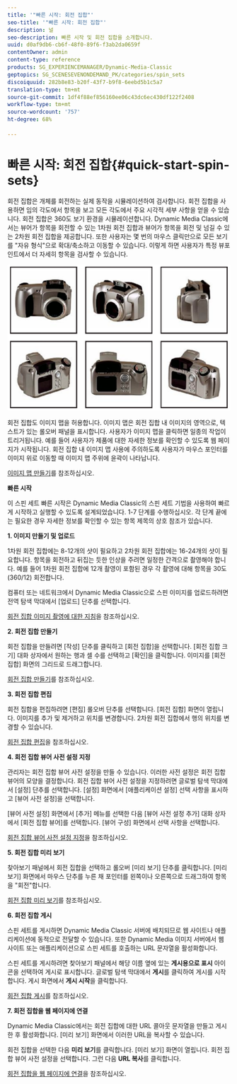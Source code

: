 ```yaml
---
title: '"빠른 시작: 회전 집합"'
seo-title: '"빠른 시작: 회전 집합"'
description: 널
seo-description: 빠른 시작 및 회전 집합을 소개합니다.
uuid: d0af9db6-cb6f-48f0-89f6-f3ab2da0659f
contentOwner: admin
content-type: reference
products: SG_EXPERIENCEMANAGER/Dynamic-Media-Classic
geptopics: SG_SCENESEVENONDEMAND_PK/categories/spin_sets
discoiquuid: 282b8e83-b20f-43f7-b9f8-6eebd5b1c5a7
translation-type: tm+mt
source-git-commit: 1df4f88ef856160ee06c43dc6ec430df122f2408
workflow-type: tm+mt
source-wordcount: '757'
ht-degree: 68%

---
```



# 빠른 시작: 회전 집합{#quick-start-spin-sets}

회전 집합은 개체를 회전하는 실제 동작을 시뮬레이션하여 검사합니다. 회전 집합을 사용하면 임의 각도에서 항목을 보고 모든 각도에서 주요 시각적 세부 사항을 얻을 수 있습니다. 회전 집합은 360도 보기 환경을 시뮬레이션합니다. Dynamic Media Classic에서는 뷰어가 항목을 회전할 수 있는 1차원 회전 집합과 뷰어가 항목을 회전 및 넘길 수 있는 2차원 회전 집합을 제공합니다. 또한 사용자는 몇 번의 마우스 클릭만으로 모든 보기를 &quot;자유 형식&quot;으로 확대/축소하고 이동할 수 있습니다. 이렇게 하면 사용자가 특정 뷰포인트에서 더 자세히 항목을 검사할 수 있습니다.

![회전 집합의 이미지](/help/assets/spin_set.png)

회전 집합도 이미지 맵을 허용합니다. 이미지 맵은 회전 집합 내 이미지의 영역으로, 텍스트가 있는 롤오버 패널을 표시합니다. 사용자가 이미지 맵을 클릭하면 일종의 작업이 트리거됩니다. 예를 들어 사용자가 제품에 대한 자세한 정보를 확인할 수 있도록 웹 페이지가 시작됩니다. 회전 집합 내 이미지 맵 사용에 주의하도록 사용자가 마우스 포인터를 이미지 위로 이동할 때 이미지 맵 주위에 윤곽이 나타납니다.

[이미지 맵 만들기](creating-image-maps.md)를 참조하십시오.

**빠른 시작**

이 스핀 세트 빠른 시작은 Dynamic Media Classic의 스핀 세트 기법을 사용하여 빠르게 시작하고 실행할 수 있도록 설계되었습니다. 1-7 단계를 수행하십시오. 각 단계 끝에는 필요한 경우 자세한 정보를 확인할 수 있는 항목 제목의 상호 참조가 있습니다.

**1. 이미지 만들기 및 업로드**

1차원 회전 집합에는 8-12개의 샷이 필요하고 2차원 회전 집합에는 16-24개의 샷이 필요합니다. 항목을 회전하고 뒤집는 듯한 인상을 주려면 일정한 간격으로 촬영해야 합니다. 예를 들어 1차원 회전 집합에 12개 촬영이 포함된 경우 각 촬영에 대해 항목을 30도(360/12) 회전합니다.

컴퓨터 또는 네트워크에서 Dynamic Media Classic으로 스핀 이미지를 업로드하려면 전역 탐색 막대에서 [업로드] 단추를 선택합니다.

[회전 집합 이미지 촬영에 대한 지침](creating-spin-set.md#guidelines-for-shooting-spin-set-images)을 참조하십시오.

**2. 회전 집합 만들기**

회전 집합을 만들려면 [작성] 단추를 클릭하고 [회전 집합]을 선택합니다. [회전 집합 크기] 대화 상자에서 원하는 행과 셀 수를 선택하고 [확인]을 클릭합니다. 이미지를 [회전 집합] 화면의 그리드로 드래그합니다.

[회전 집합 만들기](creating-spin-set.md#creating-a-spin-set)를 참조하십시오.

<!-- 

Comment Type: remark
Last Modified By: unknown unknown 
Last Modified Date: 

<p>See <a href="#UnresolvedLink-sc7_spinsets_sp.xml#WS98ca2e6790647c06-245331fc135ab744793-8000">Including Image Maps in Spin Sets</a> to add clickable, hotspot regions, known as Image Maps, to images in a Spin Set. </p>

 -->

<!-- 

Comment Type: remark
Last Modified By: unknown unknown 
Last Modified Date: 

<p>See also <a href="#UnresolvedLink-sc7_spinsets_sp.xml#WS98ca2e6790647c06229f600f135ab7cc461-8000">Managing InfoPanel content</a>.</p>

 -->

**3. 회전 집합 편집**

회전 집합을 편집하려면 [편집] 롤오버 단추를 선택합니다. [회전 집합] 화면이 열립니다. 이미지를 추가 및 제거하고 위치를 변경합니다. 2차원 회전 집합에서 행의 위치를 변경할 수 있습니다.

[회전 집합 편집](creating-spin-set.md#editing-a-spin-set)을 참조하십시오.

**4. 회전 집합 뷰어 사전 설정 지정**

관리자는 회전 집합 뷰어 사전 설정을 만들 수 있습니다. 이러한 사전 설정은 회전 집합 뷰어의 모양을 결정합니다. 회전 집합 뷰어 사전 설정을 지정하려면 글로벌 탐색 막대에서 [설정] 단추를 선택합니다. [설정] 화면에서 [애플리케이션 설정] 선택 사항을 표시하고 [뷰어 사전 설정]을 선택합니다.

[뷰어 사전 설정] 화면에서 [추가] 메뉴를 선택한 다음 [뷰어 사전 설정 추가] 대화 상자에서 [회전 집합 뷰어]를 선택합니다. [뷰어 구성] 화면에서 선택 사항을 선택합니다.

[회전 집합 뷰어 사전 설정 지정](setting-spin-set-viewer-presets.md#setting-up-spin-set-viewer-presets)을 참조하십시오.

**5. 회전 집합 미리 보기**

찾아보기 패널에서 회전 집합을 선택하고 롤오버 [미리 보기] 단추를 클릭합니다. [미리 보기] 화면에서 마우스 단추를 누른 채 포인터를 왼쪽이나 오른쪽으로 드래그하여 항목을 &quot;회전&quot;합니다.

[회전 집합 미리 보기](previewing-spin-set.md#previewing-a-spin-set)를 참조하십시오.

**6. 회전 집합 게시**

스핀 세트를 게시하면 Dynamic Media Classic 서버에 배치되므로 웹 사이트나 애플리케이션에 동적으로 전달할 수 있습니다. 또한 Dynamic Media 이미지 서버에서 웹 사이트 또는 애플리케이션으로 스핀 세트를 호출하는 URL 문자열을 활성화합니다.

스핀 세트를 게시하려면 찾아보기 패널에서 해당 이름 옆에 있는 **게시용으로 표시** 아이콘을 선택하여 게시로 표시합니다. 글로벌 탐색 막대에서 **게시**&#x200B;를 클릭하여 게시를 시작합니다. 게시 화면에서 **게시 시작**&#x200B;을 클릭합니다.

[회전 집합 게시](publishing-spin-set.md#publishing-a-spin-set)를 참조하십시오.

**7. 회전 집합을 웹 페이지에 연결**

Dynamic Media Classic에서는 회전 집합에 대한 URL 콜아웃 문자열을 만들고 게시한 후 활성화합니다. [미리 보기] 화면에서 이러한 URL을 복사할 수 있습니다.

회전 집합을 선택한 다음 **미리 보기**&#x200B;를 클릭합니다. [미리 보기] 화면이 열립니다. 회전 집합 뷰어 사전 설정을 선택합니다. 그런 다음 **URL 복사**&#x200B;를 클릭합니다.

[회전 집합을 웹 페이지에 연결](linking-spin-set-web-page.md#linking-a-spin-set-to-a-web-page)을 참조하십시오.

